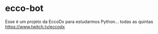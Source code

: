 # ecco-bot
Esse é um projeto da EccoDx para estudarmos Python... todas as quintas https://www.twitch.tv/eccodx
